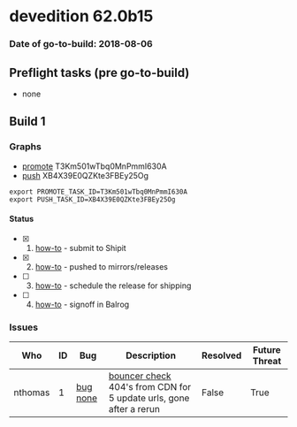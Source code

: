 # devedition 62.0b15

### Date of go-to-build: 2018-08-06

## Preflight tasks (pre go-to-build)
- none

## Build 1  

### Graphs
* [promote](https://tools.taskcluster.net/push-inspector/#/T3Km501wTbq0MnPmmI630A) T3Km501wTbq0MnPmmI630A
* [push](https://tools.taskcluster.net/push-inspector/#/XB4X39E0QZKte3FBEy25Og) XB4X39E0QZKte3FBEy25Og
```
export PROMOTE_TASK_ID=T3Km501wTbq0MnPmmI630A
export PUSH_TASK_ID=XB4X39E0QZKte3FBEy25Og
```


#### Status
- [x] 1.  [how-to](https://wiki.mozilla.org/Release:Release_Automation_on_Mercurial:Starting_a_Release#Submit_to_Ship_It)  - submit to Shipit
- [x] 2.  [how-to](https://github.com/mozilla-releng/releasewarrior-2.0/blob/master/docs/release-promotion/desktop/howto.md#push-artifacts-to-releases-directory)  - pushed to mirrors/releases
- [ ] 3.  [how-to](https://github.com/mozilla-releng/releasewarrior-2.0/blob/master/docs/release-promotion/desktop/howto.md#ship-the-release)  - schedule the release for shipping
- [ ] 4.  [how-to](https://github.com/mozilla-releng/releasewarrior-2.0/blob/master/docs/release-promotion/desktop/howto.md#obtain-sign-offs-for-changes)  - signoff in Balrog

### Issues
| Who                 | ID               | Bug                                                                 | Description                | Resolved                | Future Threat                |
| ------------------- | ---------------- | ------------------------------------------------------------------- | -------------------------- | ----------------------- | ---------------------------- |
| nthomas  | 1 | [bug none](https://bugzil.la/none)        | [bouncer check](https://tools.taskcluster.net/groups/XB4X39E0QZKte3FBEy25Og/tasks/J_Xahf0xT9mffTlNmNGQPw/runs/0) 404's from CDN for 5 update urls, gone after a rerun | False | True |

